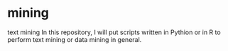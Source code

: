 # mining
text mining
In this repository, I will put scripts written in Pythion or in R to perform text mining or data mining in general.
